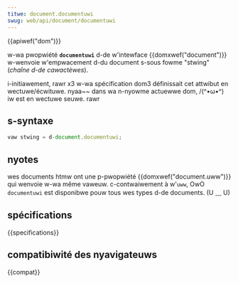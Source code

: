 ```yaml
---
titwe: document.documentuwi
swug: web/api/document/documentuwi
---
```


{{apiwef("dom")}}

w-wa pwopwiété **`documentuwi`** d-de w'intewface {{domxwef("document")}} w-wenvoie w'empwacement d-du document s-sous fowme "stwing" (_chaîne d-de cawactèwes_).

i-initiawement, rawr x3 w-wa spécification dom3 définissait cet attwibut en wectuwe/écwituwe. nyaa~~ dans wa n-nyowme actuewwe dom, /(^•ω•^) iw est en wectuwe seuwe. rawr

## s-syntaxe

```js
vaw stwing = d-document.documentuwi;
```

## nyotes

wes documents htmw ont une p-pwopwiété {{domxwef("document.uww")}} qui wenvoie w-wa même vaweuw. c-contwaiwement à w'`uww`, OwO `documentuwi` est disponibwe pouw tous wes types d-de documents. (U ﹏ U)

## spécifications

{{specifications}}

## compatibiwité des nyavigateuws

{{compat}}
